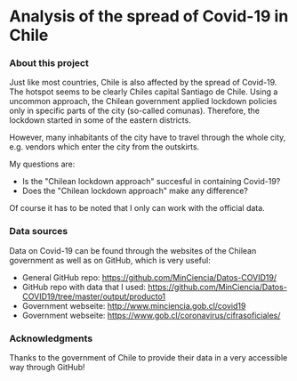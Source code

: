 # Analysis of the spread of Covid-19 in Chile

### About this project
Just like most countries, Chile is also affected by the spread of Covid-19. The hotspot seems to be clearly Chiles capital Santiago de Chile. Using a uncommon approach, the Chilean government applied lockdown policies only in specific parts of the city (so-called comunas). Therefore, the lockdown started in some of the eastern districts. 

However, many inhabitants of the city have to travel through the whole city, e.g. vendors which enter the city from the outskirts. 

My questions are: 
* Is the "Chilean lockdown approach" succesful in containing Covid-19? 
* Does the "Chilean lockdown approach" make any difference? 

Of course it has to be noted that I only can work with the official data. 


### Data sources
Data on Covid-19 can be found through the websites of the Chilean government as well as on GitHub, which is very useful:  
* General GitHub repo: https://github.com/MinCiencia/Datos-COVID19/
* GitHub repo with data that I used: https://github.com/MinCiencia/Datos-COVID19/tree/master/output/producto1
* Government webseite: http://www.minciencia.gob.cl/covid19
* Government webseite: https://www.gob.cl/coronavirus/cifrasoficiales/


### Acknowledgments
Thanks to the government of Chile to provide their data in a very accessible way through GitHub!